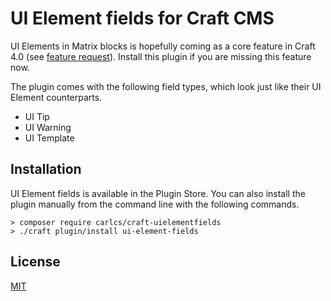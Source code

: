 # UI Element fields for Craft CMS

UI Elements in Matrix blocks is hopefully coming as a core feature in Craft 4.0 (see [feature request](https://github.com/craftcms/cms/issues/6494)). Install this plugin if you are missing this feature now.

The plugin comes with the following field types, which look just like their UI Element counterparts.

- UI Tip
- UI Warning
- UI Template

## Installation

UI Element fields is available in the Plugin Store. You can also install the plugin manually from the command line with the following commands.

```
> composer require carlcs/craft-uielementfields
> ./craft plugin/install ui-element-fields
```

## License

[MIT](LICENSE.md)
